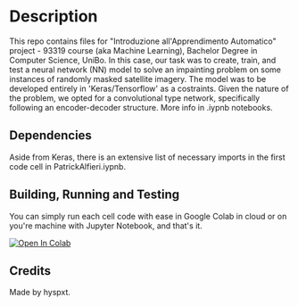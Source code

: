 # Description
This repo contains files for "Introduzione all'Apprendimento Automatico" project - 93319 course (aka Machine Learning), Bachelor Degree in Computer Science, UniBo. 
In this case, our task was to create, train, and test a neural network (NN) model to solve an impainting problem on some instances of randomly masked satellite imagery. 
The model was to be developed entirely in 'Keras/Tensorflow' as a costraints.
Given the nature of the problem, we opted for a convolutional type network, specifically following an encoder-decoder structure. More info in .iypnb notebooks.


## Dependencies
Aside from Keras, there is an extensive list of necessary imports in the first code cell in PatrickAlfieri.iypnb. 

## Building, Running and Testing
You can simply run each cell code with ease in Google Colab in cloud or on you're machine with Jupyter Notebook, and that's it.

<a target="_blank" href="https://colab.research.google.com/github/hyspxt/IAAA/blob/main/PatrickAlfieri.ipynb">
  <img src="https://colab.research.google.com/assets/colab-badge.svg" alt="Open In Colab"/>
</a>

## Credits
Made by hyspxt. 
